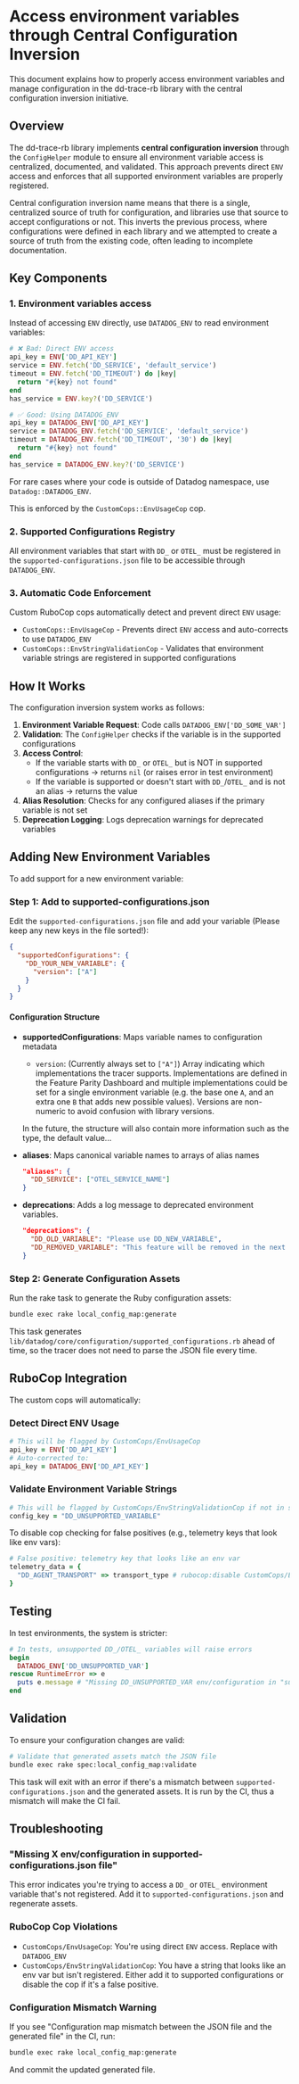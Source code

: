 # Access environment variables through Central Configuration Inversion

This document explains how to properly access environment variables and manage configuration in the dd-trace-rb library with the central configuration inversion initiative.

## Overview

The dd-trace-rb library implements **central configuration inversion** through the `ConfigHelper` module to ensure all environment variable access is centralized, documented, and validated. This approach prevents direct `ENV` access and enforces that all supported environment variables are properly registered.

Central configuration inversion name means that there is a single, centralized source of truth for configuration, and libraries use that source to accept configurations or not. This inverts the previous process, where configurations were defined in each library and we attempted to create a source of truth from the existing code, often leading to incomplete documentation.

## Key Components

### 1. Environment variables access

Instead of accessing `ENV` directly, use `DATADOG_ENV` to read environment variables:

```ruby
# ❌ Bad: Direct ENV access
api_key = ENV['DD_API_KEY']
service = ENV.fetch('DD_SERVICE', 'default_service')
timeout = ENV.fetch('DD_TIMEOUT') do |key|
  return "#{key} not found"
end
has_service = ENV.key?('DD_SERVICE')

# ✅ Good: Using DATADOG_ENV
api_key = DATADOG_ENV['DD_API_KEY']
service = DATADOG_ENV.fetch('DD_SERVICE', 'default_service')
timeout = DATADOG_ENV.fetch('DD_TIMEOUT', '30') do |key|
  return "#{key} not found"
end
has_service = DATADOG_ENV.key?('DD_SERVICE')
```

For rare cases where your code is outside of Datadog namespace, use `Datadog::DATADOG_ENV`.

This is enforced by the `CustomCops::EnvUsageCop` cop.

### 2. Supported Configurations Registry

All environment variables that start with `DD_` or `OTEL_` must be registered in the `supported-configurations.json` file to be accessible through `DATADOG_ENV`.

### 3. Automatic Code Enforcement

Custom RuboCop cops automatically detect and prevent direct `ENV` usage:

- `CustomCops::EnvUsageCop` - Prevents direct `ENV` access and auto-corrects to use `DATADOG_ENV`
- `CustomCops::EnvStringValidationCop` - Validates that environment variable strings are registered in supported configurations

## How It Works

The configuration inversion system works as follows:

1. **Environment Variable Request**: Code calls `DATADOG_ENV['DD_SOME_VAR']`
2. **Validation**: The `ConfigHelper` checks if the variable is in the supported configurations
3. **Access Control**:
   - If the variable starts with `DD_` or `OTEL_` but is NOT in supported configurations → returns `nil` (or raises error in test environment)
   - If the variable is supported or doesn't start with `DD_`/`OTEL_` and is not an alias → returns the value
4. **Alias Resolution**: Checks for any configured aliases if the primary variable is not set
5. **Deprecation Logging**: Logs deprecation warnings for deprecated variables

## Adding New Environment Variables

To add support for a new environment variable:

### Step 1: Add to supported-configurations.json

Edit the `supported-configurations.json` file and add your variable (Please keep any new keys in the file sorted!):

```json
{
  "supportedConfigurations": {
    "DD_YOUR_NEW_VARIABLE": {
      "version": ["A"]
    }
  }
}
```

#### Configuration Structure

- **supportedConfigurations**: Maps variable names to configuration metadata
  - `version`: (Currently always set to `["A"]`) Array indicating which implementations the tracer supports. Implementations are defined in the Feature Parity Dashboard and multiple implementations could be set for a single environment variable (e.g. the base one `A`, and an extra one `B` that adds new possible values). Versions are non-numeric to avoid confusion with library versions.

  In the future, the structure will also contain more information such as the type, the default value...

- **aliases**: Maps canonical variable names to arrays of alias names
  ```json
  "aliases": {
    "DD_SERVICE": ["OTEL_SERVICE_NAME"]
  }
  ```

- **deprecations**: Adds a log message to deprecated environment variables.
  ```json
  "deprecations": {
    "DD_OLD_VARIABLE": "Please use DD_NEW_VARIABLE",
    "DD_REMOVED_VARIABLE": "This feature will be removed in the next release"
  }
  ```

### Step 2: Generate Configuration Assets

Run the rake task to generate the Ruby configuration assets:

```bash
bundle exec rake local_config_map:generate
```

This task generates `lib/datadog/core/configuration/supported_configurations.rb` ahead of time, so the tracer does not need to parse the JSON file every time.

## RuboCop Integration

The custom cops will automatically:

### Detect Direct ENV Usage

```ruby
# This will be flagged by CustomCops/EnvUsageCop
api_key = ENV['DD_API_KEY']
# Auto-corrected to:
api_key = DATADOG_ENV['DD_API_KEY']
```

### Validate Environment Variable Strings

```ruby
# This will be flagged by CustomCops/EnvStringValidationCop if not in supported-configurations.json
config_key = "DD_UNSUPPORTED_VARIABLE"
```

To disable cop checking for false positives (e.g., telemetry keys that look like env vars):

```ruby
# False positive: telemetry key that looks like an env var
telemetry_data = {
  "DD_AGENT_TRANSPORT" => transport_type # rubocop:disable CustomCops/EnvStringValidationCop
}
```

## Testing

In test environments, the system is stricter:

```ruby
# In tests, unsupported DD_/OTEL_ variables will raise errors
begin
  DATADOG_ENV['DD_UNSUPPORTED_VAR']
rescue RuntimeError => e
  puts e.message # "Missing DD_UNSUPPORTED_VAR env/configuration in "supported-configurations.json" file."
end
```

## Validation

To ensure your configuration changes are valid:

```bash
# Validate that generated assets match the JSON file
bundle exec rake spec:local_config_map:validate
```

This task will exit with an error if there's a mismatch between `supported-configurations.json` and the generated assets. It is run by the CI, thus a mismatch will make the CI fail.

## Troubleshooting

### "Missing X env/configuration in supported-configurations.json file"

This error indicates you're trying to access a `DD_` or `OTEL_` environment variable that's not registered. Add it to `supported-configurations.json` and regenerate assets.

### RuboCop Cop Violations

- `CustomCops/EnvUsageCop`: You're using direct `ENV` access. Replace with `DATADOG_ENV`
- `CustomCops/EnvStringValidationCop`: You have a string that looks like an env var but isn't registered. Either add it to supported configurations or disable the cop if it's a false positive.

### Configuration Mismatch Warning

If you see "Configuration map mismatch between the JSON file and the generated file" in the CI, run:

```bash
bundle exec rake local_config_map:generate
```

And commit the updated generated file.
